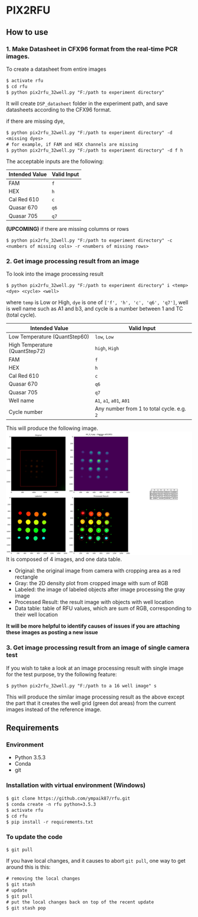 # PIX2RFU

## How to use
### 1. Make Datasheet in CFX96 format from the real-time PCR images.
To create a datasheet from entire images
```
$ activate rfu
$ cd rfu
$ python pix2rfu_32well.py "F:/path to experiment directory"
```
It will create `DSP_datasheet` folder in the experiment path, and save datasheets according to the CFX96 format.

if there are missing dye,
```
$ python pix2rfu_32well.py "F:/path to experiment directory" -d <missing dyes>
# for example, if FAM and HEX channels are missing
$ python pix2rfu_32well.py "F:/path to experiment directory" -d f h
```

The acceptable inputs are the following:

Intended Value | Valid Input
---------------|-------------
FAM | `f`
HEX | `h`
Cal Red 610 | `c`
Quasar 670 | `q6`
Quasar 705 | `q7`

**(UPCOMING)** if there are missing columns or rows
```
$ python pix2rfu_32well.py "F:/path to experiment directory" -c <numbers of missing cols> -r <numbers of missing rows>
```

### 2. Get image processing result from an image

To look into the image processing result
```
$ python pix2rfu_32well.py "F:/path to experiment directory" i <temp> <dye> <cycle> <well>
```
where `temp` is Low or High, `dye` is one of `['f', 'h', 'c', 'q6', 'q7']`, well is well name such as A1 and b3, and cycle is a number between 1 and TC (total cycle).

Intended Value | Valid Input
---------------|-------------
Low Temperature (QuantStep60) | `low`, `Low`
High Temperature (QuantStep72) | `high`, `High`
FAM | `f`
HEX | `h`
Cal Red 610 | `c`
Quasar 670 | `q6`
Quasar 705 | `q7`
Well name | `A1`, `a1`, `a01`, `A01`
Cycle number | Any number from 1 to total cycle. e.g. `2`

This will produce the following image.
![Result Image](doc/Result_a0519f2-sub_44_0_h.jpg)
It is composed of 4 images, and one data table.
  * Original: the original image from camera with cropping area as a red rectangle
  * Gray: the 2D density plot from cropped image with sum of RGB
  * Labeled: the image of labeled objects after image processing the gray image
  * Processed Result: the result image with objects with well location
  * Data table: table of RFU values, which are sum of RGB, corresponding to their well location

**It will be more helpful to identify causes of issues if you are attaching these images as posting a new issue**

### 3. Get image processing result from an image of single camera test
If you wish to take a look at an image processing result with single image for the test purpose, try the following feature:
```
$ python pix2rfu_32well.py "F:/path to a 16 well image" s
```
This will produce the similar image processing result as the above except the part that it creates the well grid (green dot areas) from the current images instead of the reference image.

## Requirements
### Environment
- Python 3.5.3
- Conda
- git

### Installation with virtual environment (Windows)
```
$ git clone https://github.com/ympaik87/rfu.git
$ conda create -n rfu python=3.5.3
$ activate rfu
$ cd rfu
$ pip install -r requirements.txt
```

### To update the code
```
$ git pull
```

If you have local changes, and it causes to abort `git pull`, one way to get around this is this:

```
# removing the local changes
$ git stash
# update
$ git pull
# put the local changes back on top of the recent update
$ git stash pop
```
